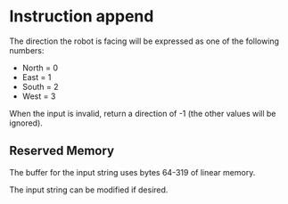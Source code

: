 # Instruction append

The direction the robot is facing will be expressed as one of the following numbers:

- North = 0
- East = 1
- South = 2
- West = 3

When the input is invalid, return a direction of -1 (the other values will be ignored).

## Reserved Memory

The buffer for the input string uses bytes 64-319 of linear memory.

The input string can be modified if desired.
